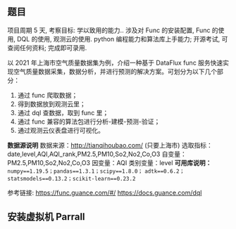 ## 题目

项目周期 5 天, 考察目标: 学以致用的能力.. 涉及对 Func 的安装配置, Func 的使用, DQL 的使用, 观测云的使用. python 编程能力和算法库上手能力; 开源考试, 可查阅任何资料; 完成即可录用.

以 2021 年上海市空气质量数据集为例，介绍一种基于 DataFlux func 服务快速实现空气质量数据采集，数据分析，并进行预测的解决方案。可划分为以下几个部分：

1. 通过 func 爬取数据；
2. 得到数据放到观测云里；
3. 通过 dql 查数据，取到 func 里；
4. 通过 func 兼容的算法包进行分析-建模-预测-验证；
5. 通过观测云仪表盘进行可视化。

**数据源说明**
数据来源：http://tianqihoubao.com/ (只要上海市)
选取指标：date,level,AQI,AQI_rank,PM2.5,PM10,So2,No2,Co,O3
自变量：PM2.5,PM10,So2,No2,Co,O3
因变量：AQI
类别变量：level
**可用库说明：**
` numpy==1.19.5；pandas==1.3.1；scipy==1.8.0；`
`adtk==0.6.2；statsmodels==0.13.2；scikit-learn==0.23.2`

参考链接:
https://func.guance.com/#/
https://docs.guance.com/dql

## 安装虚拟机 Parrall
